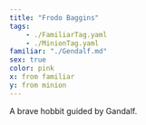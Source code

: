 ```yaml
---
title: "Frodo Baggins"
tags: 
    - ./FamiliarTag.yaml
    - ./MinionTag.yaml
familiar: "./Gendalf.md"
sex: true 
color: pink
x: from familiar
y: from minion
---
```


A brave hobbit guided by Gandalf.
